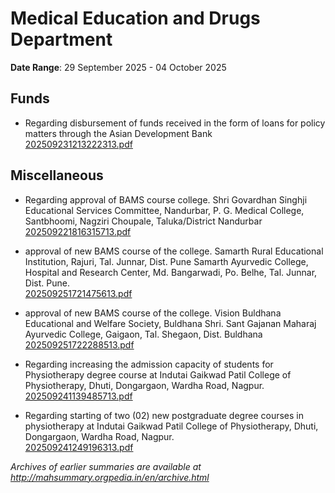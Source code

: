 # Medical Education and Drugs Department

**Date Range**: 29 September 2025 - 04 October 2025


## Funds
- Regarding disbursement of funds received in the form of loans for policy matters through the Asian Development Bank\
  [202509231213222313.pdf](https://gr.maharashtra.gov.in/Site/Upload/Government%20Resolutions/English/202509231213222313.pdf)

## Miscellaneous
- Regarding approval of BAMS course college. Shri Govardhan Singhji Educational Services Committee, Nandurbar, P. G. Medical College, Santbhoomi, Nagziri Choupale, Taluka/District Nandurbar\
  [202509221816315713.pdf](https://gr.maharashtra.gov.in/Site/Upload/Government%20Resolutions/English/202509221816315713.pdf)

- approval of new BAMS course of the college. Samarth Rural Educational Institution, Rajuri, Tal. Junnar, Dist. Pune Samarth Ayurvedic College, Hospital and Research Center, Md. Bangarwadi, Po. Belhe, Tal. Junnar, Dist. Pune.\
  [202509251721475613.pdf](https://gr.maharashtra.gov.in/Site/Upload/Government%20Resolutions/English/202509251721475613.pdf)

- approval of new BAMS course of the college. Vision Buldhana Educational and Welfare Society, Buldhana Shri. Sant Gajanan Maharaj Ayurvedic College, Gaigaon, Tal. Shegaon, Dist. Buldhana\
  [202509251722288513.pdf](https://gr.maharashtra.gov.in/Site/Upload/Government%20Resolutions/English/202509251722288513.pdf)

- Regarding increasing the admission capacity of students for Physiotherapy degree course at Indutai Gaikwad Patil College of Physiotherapy, Dhuti, Dongargaon, Wardha Road, Nagpur.\
  [202509241139485713.pdf](https://gr.maharashtra.gov.in/Site/Upload/Government%20Resolutions/English/202509241139485713.pdf)

- Regarding starting of two (02) new postgraduate degree courses in physiotherapy at Indutai Gaikwad Patil College of Physiotherapy, Dhuti, Dongargaon, Wardha Road, Nagpur.\
  [202509241249196313.pdf](https://gr.maharashtra.gov.in/Site/Upload/Government%20Resolutions/English/202509241249196313.pdf)


*Archives of earlier summaries are available at http://mahsummary.orgpedia.in/en/archive.html*